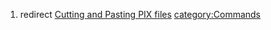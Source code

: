 1.  redirect [Cutting and Pasting PIX
    files](Cutting_and_Pasting_PIX_files "wikilink")
    [category:Commands](category:Commands "wikilink")